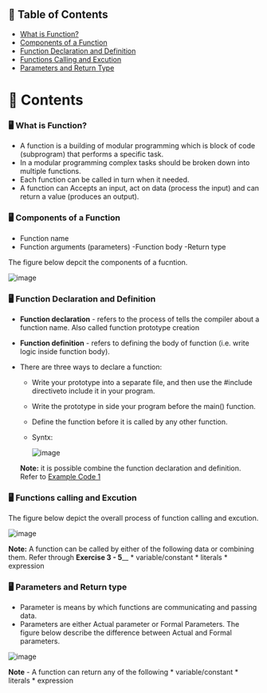 ## 📗 Table of Contents

- [What is Function?](#what-is-function)
- [Components of a Function](#components)
- [Function Declaration and Definition](#declaration-and-definition)
- [Functions Calling and Excution](#call-excution)
- [Parameters and Return Type](#parameters-and-return)

# 📖 Contents

### 🖥️ What is Function? <a name="what-is-function"></a>

- A function is a building of modular programming which is block of code (subprogram) that performs a specific task.
- In a modular programming complex tasks should be broken down into multiple functions.
- Each function can be called in turn when it needed.
- A function can Accepts an input, act on data (process the input) and can return a value (produces an output).

### 🖥️ Components of a Function <a name="components"></a>
- Function name
- Function arguments (parameters)
 -Function body
 -Return type
 
 The figure below depcit the components of a fucntion.
 
 ![image](https://github.com/SWEG-2015-EC-Batch/FoP-II-Practical-Activities/assets/73167960/f568b1eb-5955-4e11-9777-ad4e48fab599)
 
### 🖥️ Function Declaration and Definition <a name="declaration-and-definition"></a>

- **Function declaration** - refers to the process of tells the compiler about a function name. Also called function prototype creation
- **Function definition** - refers to defining the body of function (i.e. write logic inside function body).
- There are three ways to declare a function:
   * Write your prototype into a separate file, and then use the #include directiveto include it in your program.
   * Write the prototype in side your program before the main() function.
   * Define the function before it is called by any other function.
   * Syntx:
  
        ![image](https://github.com/SWEG-2015-EC-Batch/FoP-II-Practical-Activities/assets/73167960/ad9247ff-76c2-44a7-aa6a-d6817441bd80)

   **Note:** it is possible combine the function declaration and definition. Refer to <a href="./Exercise-1.cpp">Example Code 1</a> 

### 🖥️ Functions calling and Excution <a name="call-excution"></a>

The figure below depict the overall process of function calling and excution.

![image](https://github.com/SWEG-2015-EC-Batch/FoP-II-Practical-Activities/assets/73167960/aa8fb8eb-e1f8-41a3-b70a-0adc65e35436)

**Note:** A function can be called by either of the following data or combining them. Refer through **Exercise 3 - 5**__</a> 
     * variable/constant
     * literals
     * expression

### 🖥️ Parameters and Return type <a name="parameters-and-return"></a>
 
- Parameter is means by which functions are communicating and passing data.
- Parameters are either Actual parameter or Formal Parameters. The figure below describe the difference between Actual and Formal parameters.

![image](https://github.com/SWEG-2015-EC-Batch/FoP-II-Practical-Activities/assets/73167960/3182b8ab-ecc8-4421-9b48-c7025ca78d95)

**Note** - A function can return any of the following
     * variable/constant
     * literals
     * expression



